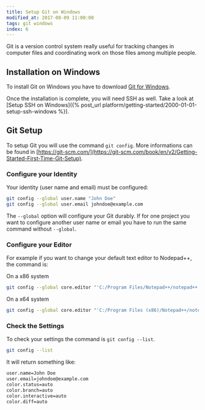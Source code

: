 ```yaml
---
title: Setup Git on Windows
modified_at: 2017-08-09 11:00:00
tags: git windows
index: 6
---
```


Git is a version control system really useful for tracking changes in computer files and coordinating work on those files among multiple people.

## Installation on Windows

To install Git on Windows you have to download [Git for Windows](https://git-for-windows.github.io/).

Once the installation is complete, you will need SSH as well. Take a look at [Setup SSH on Windows]({% post_url platform/getting-started/2000-01-01-setup-ssh-windows %}).

## Git Setup

To setup Git you will use the command `git config`. More informations can be found in [https://git-scm.com/](https://git-scm.com/book/en/v2/Getting-Started-First-Time-Git-Setup).

### Configure your Identity

Your identity (user name and email) must be configured:

```bash
git config --global user.name "John Doe"
git config --global user.email johndoe@example.com
```

The `--global` option will configure your Git durably. If for one project you want to configure another user name or email you have to run the same command without `--global`.

### Configure your Editor

For example if you want to change your default text editor to Nodepad++, the command is:

On a x86 system

```bash
git config --global core.editor "'C:/Program Files/Notepad++/notepad++.exe' -multiInst -nosession"
```

On a x64 system

```bash
git config --global core.editor "'C:/Program Files (x86)/Notepad++/notepad++.exe' -multiInst -nosession"
```

### Check the Settings

To check your settings the command is `git config --list`.


```bash
git config --list
```

It will return something like:

```bash
user.name=John Doe
user.email=johndoe@example.com
color.status=auto
color.branch=auto
color.interactive=auto
color.diff=auto
```
